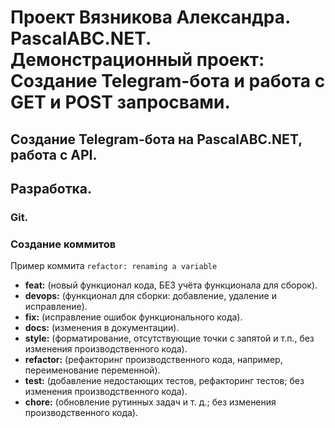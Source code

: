 # Проект Вязникова Александра. PascalABC.NET. Демонстрационный проект: Создание Telegram-бота и работа с GET и POST запросвами.

## Создание Telegram-бота на PascalABC.NET, работа с API.

## Разработка.

### Git.

### Создание коммитов
Пример коммита `refactor: renaming a variable`

- **feat:** (новый функционал кода, БЕЗ учёта функционала для сборок).
- **devops:** (функционал для сборки: добавление, удаление и исправление).
- **fix:** (исправление ошибок функционального кода).
- **docs:** (изменения в документации).
- **style:** (форматирование, отсутствующие точки с запятой и т.п., без изменения производственного кода).
- **refactor:** (рефакторинг производственного кода, например, переименование переменной).
- **test:** (добавление недостающих тестов, рефакторинг тестов; без изменения производственного кода).
- **chore:** (обновление рутинных задач и т. д.; без изменения производственного кода). 
